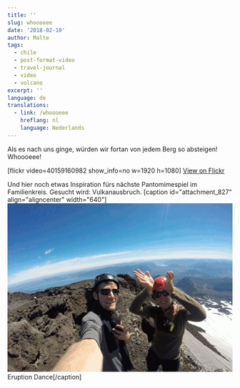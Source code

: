 ```yaml
---
title: ''
slug: whoooeee
date: '2018-02-10'
author: Malte
tags:
  - chile
  - post-format-video
  - travel-journal
  - video
  - volcano
excerpt: ''
language: de
translations:
  - link: /whoooeee
    hreflang: nl
    language: Nederlands
---
```


Als es nach uns ginge, würden wir fortan von jedem Berg so absteigen! Whoooeee!

\[flickr video=40159160982 show\_info=no w=1920 h=1080\] [View on Flickr](https://www.flickr.com/photos/collectingbaggage/40159160982)

Und hier noch etwas Inspiration fürs nächste Pantomimespiel im Familienkreis. Gesucht wird: Vulkanausbruch. \[caption id="attachment\_827" align="aligncenter" width="640"\]![](images/2018-02-05_villarrica_2.gif) Eruption Dance\[/caption\]
